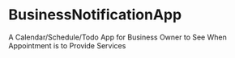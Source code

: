 # BusinessNotificationApp
A Calendar/Schedule/Todo App for Business Owner to See When Appointment is to Provide Services
